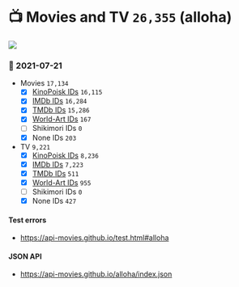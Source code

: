 # :tv: Movies and TV `26,355` (alloha)

<a href="https://API-Movies.github.io"><img src="https://API-Movies.github.io/banner.png?cache"></a>

### :date: 2021-07-21
- Movies `17,134`
  - [x] <a href="https://API-Movies.github.io/alloha/movie_kinopoisk_ids.json">KinoPoisk IDs</a> `16,115`
  - [x] <a href="https://API-Movies.github.io/alloha/movie_imdb_ids.json">IMDb IDs</a> `16,284`
  - [x] <a href="https://API-Movies.github.io/alloha/movie_tmdb_ids.json">TMDb IDs</a> `15,286`
  - [x] <a href="https://API-Movies.github.io/alloha/movie_world_art_ids.json">World-Art IDs</a> `167`
  - [ ] Shikimori IDs `0`
  - [x] None IDs `203`
- TV `9,221`
  - [x] <a href="https://API-Movies.github.io/alloha/tv_kinopoisk_ids.json">KinoPoisk IDs</a> `8,236`
  - [x] <a href="https://API-Movies.github.io/alloha/tv_imdb_ids.json">IMDb IDs</a> `7,223`
  - [x] <a href="https://API-Movies.github.io/alloha/tv_tmdb_ids.json">TMDb IDs</a> `511`
  - [x] <a href="https://API-Movies.github.io/alloha/tv_world_art_ids.json">World-Art IDs</a> `955`
  - [ ] Shikimori IDs `0`
  - [x] None IDs `427`
#### Test errors
- <a href='https://api-movies.github.io/test.html#alloha'>https://api-movies.github.io/test.html#alloha</a>
#### JSON API
- <a href='https://api-movies.github.io/alloha/index.json'>https://api-movies.github.io/alloha/index.json</a>
